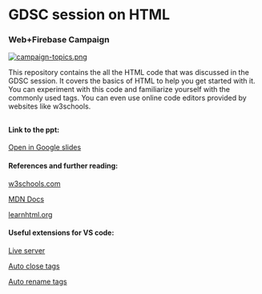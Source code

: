 # GDSC session on HTML
### Web+Firebase Campaign
[![campaign-topics.png](https://i.postimg.cc/x8Rrxs1X/campaign-topics.png )](https://postimg.cc/SYJtjf84)

This repository contains the all the HTML code that was discussed in the GDSC session. It covers the basics of HTML to help you get started with it. 
You can experiment with this code and familiarize yourself with the commonly used tags. You can even use online code editors provided by websites like w3schools.
##
#### Link to the ppt:
[Open in Google slides](https://docs.google.com/presentation/d/1cAg8zraa2UWyZbLuljXoM0usuXaRAmUM/edit?usp=sharing&ouid=104727433566709370786&rtpof=true&sd=true)
#### References and further reading:
[w3schools.com](https://www.w3schools.com/html/html_intro.asp)

[MDN Docs](https://developer.mozilla.org/en-US/docs/Learn/HTML/Introduction_to_HTML)

[learnhtml.org](https://www.learn-html.org/)
#### Useful extensions for VS code:
[Live server](https://www.youtube.com/watch?v=y4qqQeUDCBQ)

[Auto close tags](https://www.youtube.com/watch?v=gL11AxMdi10)

[Auto rename tags](https://www.youtube.com/watch?v=jnB0l6lEfm8)

##
